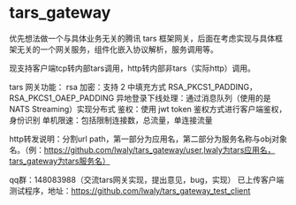 # tars_gateway
优先想法做一个与具体业务无关的腾讯 tars 框架网关，后面在考虑实现与具体框架无关的一个网关服务，组件化嵌入协议解析，服务调用等。

现支持客户端tcp转内部tars调用，http转内部非tars（实际http）调用。

tars 网关功能：
rsa 加密：支持 2 中填充方式 RSA_PKCS1_PADDING，RSA_PKCS1_OAEP_PADDING
异地登录下线处理：通过消息队列（使用的是 NATS Streaming）实现分布式
鉴权：使用 jwt token 鉴权方式进行客户端鉴权，身份识别
单机限速：包括限制连接数，总流量，单连接流量

http转发说明：分割url path，第一部分为应用名，第二部分为服务名称与obj对象名。（例：https://github.com/lwaly/tars_gateway/user,lwaly为tars应用名，tars_gateway为tars服务名）

qq群：148083988（交流tars网关实现，提出意见，bug，实现）
已上传客户端测试程序，地址：https://github.com/lwaly/tars_gateway_test_client
